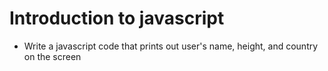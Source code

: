 # Introduction to javascript

- Write a javascript code that prints out user's name, height, and country on the screen
